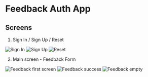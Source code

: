 # Feedback Auth App

## Screens

1. Sign In / Sign Up / Reset 

![Sign In](./assets/screens/signIn.png)
![Sign Up](./assets/screens/signUp.png)
![Reset](./assets/screens/reset.png)

2. Main screen - Feedback Form

![Feedback first screen](./assets/screens/signIn.png)
![Feedback success](./assets/screens/signUp.png)
![Feedback empty](./assets/screens/reset.png)